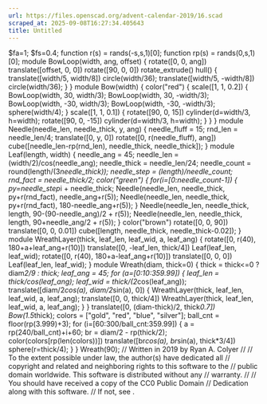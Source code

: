 ```yaml
---
url: https://files.openscad.org/advent-calendar-2019/16.scad
scraped_at: 2025-09-08T16:27:34.405643
title: Untitled
---
```


$fa=1; $fs=0.4; function r(s) = rands(-s,s,1)[0]; function rp(s) =
rands(0,s,1)[0]; module BowLoop(width, ang, offset) { rotate([0, 0, ang])
translate([offset, 0, 0]) rotate([90, 0, 0]) rotate_extrude() hull() {
translate([width/5, width/8]) circle(width/36); translate([width/5, -width/8])
circle(width/36); } } module Bow(width) { color("red") { scale([1, 1, 0.2]) {
BowLoop(width, 30, width/3); BowLoop(width, 30, -width/3); BowLoop(width, -30,
width/3); BowLoop(width, -30, -width/3); sphere(width/4); } scale([1, 1, 0.1])
{ rotate([90, 0, 15]) cylinder(d=width/3, h=width); rotate([90, 0, -15])
cylinder(d=width/3, h=width); } } } module Needle(needle_len, needle_thick, y,
ang) { needle_fluff = 15; rnd_len = needle_len/4; translate([0, y, 0])
rotate([0, r(needle_fluff), ang]) cube([needle_len-rp(rnd_len), needle_thick,
needle_thick]); } module Leaf(length, width) { needle_ang = 45; needle_len =
(width/2)/cos(needle_ang); needle_thick = needle_len/24; needle_count =
round(length/(3*needle_thick)); needle_step = (length)/needle_count; rnd_fact
= needle_thick/2; color("green") { for(i=[0:needle_count-1]) {
py=needle_step*i + needle_thick; Needle(needle_len, needle_thick,
py+r(rnd_fact), needle_ang+r(5)); Needle(needle_len, needle_thick,
py+r(rnd_fact), 180-needle_ang+r(5)); } Needle(needle_len, needle_thick,
length, 90-(90-needle_ang)/2 + r(5)); Needle(needle_len, needle_thick, length,
90+needle_ang/2 + r(5)); } color("brown") rotate([0, 0, 90]) translate([0, 0,
0.01]) cube([length, needle_thick, needle_thick-0.02]); } module
WreathLayer(thick, leaf_len, leaf_wid, a, leaf_ang) { rotate([0, r(40),
180+a+leaf_ang+r(10)]) translate([0, -leaf_len, thick/4]) Leaf(leaf_len,
leaf_wid); rotate([0, r(40), 180+a-leaf_ang+r(10)]) translate([0, 0, 0])
Leaf(leaf_len, leaf_wid); } module Wreath(diam, thick=0) { thick = thick<=0 ?
diam*2/9 : thick; leaf_ang = 45; for (a=[0:10:359.99]) { leaf_len =
thick/cos(leaf_ang); leaf_wid = thick/(2*cos(leaf_ang));
translate([diam/2*cos(a), diam/2*sin(a), 0]) { WreathLayer(thick, leaf_len,
leaf_wid, a, leaf_ang); translate([0, 0, thick/4]) WreathLayer(thick,
leaf_len, leaf_wid, a, leaf_ang); } } translate([0, (diam-thick)/2,
thick*0.7]) Bow(1.5*thick); colors = ["gold", "red", "blue", "silver"];
ball_cnt = floor(rp(3.999)+3); for (i=[60:300/ball_cnt:359.99]) { a =
rp(240/ball_cnt)+i+60; br = diam/2 - rp(thick/2);
color(colors[rp(len(colors))]) translate([br*cos(a), br*sin(a), thick*3/4])
sphere(r=thick/4); } } Wreath(90); // Written in 2019 by Ryan A. Colyer // //
To the extent possible under law, the author(s) have dedicated all //
copyright and related and neighboring rights to this software to the // public
domain worldwide. This software is distributed without any // warranty. // //
You should have received a copy of the CC0 Public Domain // Dedication along
with this software. // If not, see .

